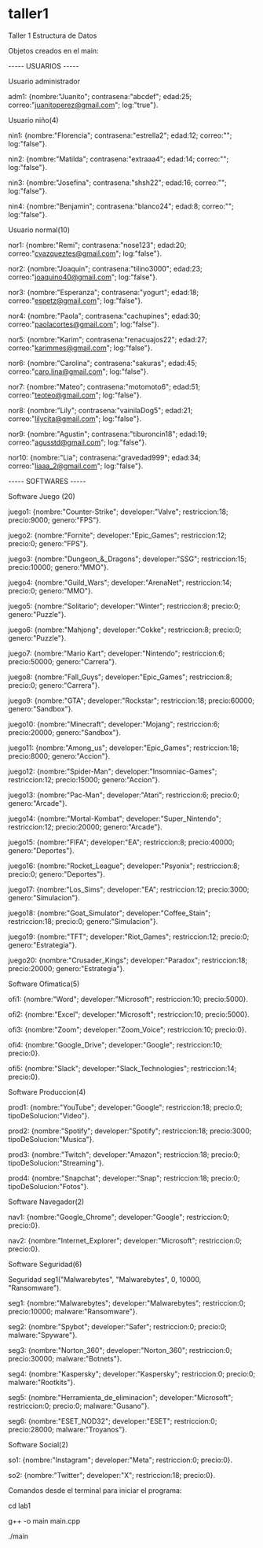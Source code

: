 # taller1
Taller 1 Estructura de Datos

Objetos creados en el main:


----- USUARIOS -----


Usuario administrador

adm1: {nombre:"Juanito"; contrasena:"abcdef"; edad:25; correo:"juanitoperez@gmail.com"; log:"true"}.


Usuario niño(4)

nin1: {nombre:"Florencia"; contrasena:"estrella2"; edad:12; correo:""; log:"false"}.

nin2: {nombre:"Matilda"; contrasena:"extraaa4"; edad:14; correo:""; log:"false"}.

nin3: {nombre:"Josefina"; contrasena:"shsh22"; edad:16; correo:""; log:"false"}.

nin4: {nombre:"Benjamin"; contrasena:"blanco24"; edad:8; correo:""; log:"false"}.


Usuario normal(10)

nor1: {nombre:"Remi"; contrasena:"nose123"; edad:20; correo:"cvazqueztes@gmail.com"; log:"false"}.

nor2: {nombre:"Joaquin"; contrasena:"tilino3000"; edad:23; correo:"joaquino40@gmail.com"; log:"false"}.

nor3: {nombre:"Esperanza"; contrasena:"yogurt"; edad:18; correo:"espetz@gmail.com"; log:"false"}.

nor4: {nombre:"Paola"; contrasena:"cachupines"; edad:30; correo:"paolacortes@gmail.com"; log:"false"}.

nor5: {nombre:"Karim"; contrasena:"renacuajos22"; edad:27; correo:"karimmes@gmail.com"; log:"false"}.

nor6: {nombre:"Carolina"; contrasena:"sakuras"; edad:45; correo:"caro.lina@gmail.com"; log:"false"}.

nor7: {nombre:"Mateo"; contrasena:"motomoto6"; edad:51; correo:"teoteo@gmail.com"; log:"false"}.

nor8: {nombre:"Lily"; contrasena:"vainilaDog5"; edad:21; correo:"lilycita@gmail.com"; log:"false"}.

nor9: {nombre:"Agustin"; contrasena:"tiburoncin18"; edad:19; correo:"agusstd@gmail.com"; log:"false"}.

nor10: {nombre:"Lia"; contrasena:"gravedad999"; edad:34; correo:"liaaa_2@gmail.com"; log:"false"}.


----- SOFTWARES -----


Software Juego (20)

juego1: {nombre:"Counter-Strike"; developer:"Valve"; restriccion:18; precio:9000; genero:"FPS"}.

juego2: {nombre:"Fornite"; developer:"Epic_Games"; restriccion:12; precio:0; genero:"FPS"}.

juego3: {nombre:"Dungeon_&_Dragons"; developer:"SSG"; restriccion:15; precio:10000; genero:"MMO"}.

juego4: {nombre:"Guild_Wars"; developer:"ArenaNet"; restriccion:14; precio:0; genero:"MMO"}.

juego5: {nombre:"Solitario"; developer:"Winter"; restriccion:8; precio:0; genero:"Puzzle"}.

juego6: {nombre:"Mahjong"; developer:"Cokke"; restriccion:8; precio:0; genero:"Puzzle"}.

juego7: {nombre:"Mario Kart"; developer:"Nintendo"; restriccion:6; precio:50000; genero:"Carrera"}.

juego8: {nombre:"Fall_Guys"; developer:"Epic_Games"; restriccion:8; precio:0; genero:"Carrera"}.

juego9: {nombre:"GTA"; developer:"Rockstar"; restriccion:18; precio:60000; genero:"Sandbox"}.

juego10: {nombre:"Minecraft"; developer:"Mojang"; restriccion:6; precio:20000; genero:"Sandbox"}.

juego11: {nombre:"Among_us"; developer:"Epic_Games"; restriccion:18; precio:8000; genero:"Accion"}.

juego12: {nombre:"Spider-Man"; developer:"Insomniac-Games"; restriccion:12; precio:15000; genero:"Accion"}.

juego13: {nombre:"Pac-Man"; developer:"Atari"; restriccion:6; precio:0; genero:"Arcade"}.

juego14: {nombre:"Mortal-Kombat"; developer:"Super_Nintendo"; restriccion:12; precio:20000; genero:"Arcade"}.

juego15: {nombre:"FIFA"; developer:"EA"; restriccion:8; precio:40000; genero:"Deportes"}.

juego16: {nombre:"Rocket_League"; developer:"Psyonix"; restriccion:8; precio:0; genero:"Deportes"}.

juego17: {nombre:"Los_Sims"; developer:"EA"; restriccion:12; precio:3000; genero:"Simulacion"}.

juego18: {nombre:"Goat_Simulator"; developer:"Coffee_Stain"; restriccion:18; precio:0; genero:"Simulacion"}.

juego19: {nombre:"TFT"; developer:"Riot_Games"; restriccion:12; precio:0; genero:"Estrategia"}.

juego20: {nombre:"Crusader_Kings"; developer:"Paradox"; restriccion:18; precio:20000; genero:"Estrategia"}.


Software Ofimatica(5)

ofi1: {nombre:"Word"; developer:"Microsoft"; restriccion:10; precio:5000}.

ofi2: {nombre:"Excel"; developer:"Microsoft"; restriccion:10; precio:5000}.

ofi3: {nombre:"Zoom"; developer:"Zoom_Voice"; restriccion:10; precio:0}.

ofi4: {nombre:"Google_Drive"; developer:"Google"; restriccion:10; precio:0}.

ofi5: {nombre:"Slack"; developer:"Slack_Technologies"; restriccion:14; precio:0}.


Software Produccion(4)

prod1: {nombre:"YouTube"; developer:"Google"; restriccion:18; precio:0; tipoDeSolucion:"Video"}.

prod2: {nombre:"Spotify"; developer:"Spotify"; restriccion:18; precio:3000; tipoDeSolucion:"Musica"}.

prod3: {nombre:"Twitch"; developer:"Amazon"; restriccion:18; precio:0; tipoDeSolucion:"Streaming"}.

prod4: {nombre:"Snapchat"; developer:"Snap"; restriccion:18; precio:0; tipoDeSolucion:"Fotos"}.


Software Navegador(2)

nav1: {nombre:"Google_Chrome"; developer:"Google"; restriccion:0; precio:0}.

nav2: {nombre:"Internet_Explorer"; developer:"Microsoft"; restriccion:0; precio:0}.


Software Seguridad(6)

Seguridad seg1("Malwarebytes", "Malwarebytes", 0, 10000, "Ransomware").

seg1: {nombre:"Malwarebytes"; developer:"Malwarebytes"; restriccion:0; precio:10000; malware:"Ransomware"}.

seg2: {nombre:"Spybot"; developer:"Safer"; restriccion:0; precio:0; malware:"Spyware"}.

seg3: {nombre:"Norton_360"; developer:"Norton_360"; restriccion:0; precio:30000; malware:"Botnets"}.

seg4: {nombre:"Kaspersky"; developer:"Kaspersky"; restriccion:0; precio:0; malware:"Rootkits"}.

seg5: {nombre:"Herramienta_de_eliminacion"; developer:"Microsoft"; restriccion:0; precio:0; malware:"Gusano"}.

seg6: {nombre:"ESET_NOD32"; developer:"ESET"; restriccion:0; precio:28000; malware:"Troyanos"}.


Software Social(2)

so1: {nombre:"Instagram"; developer:"Meta"; restriccion:0; precio:0}.

so2: {nombre:"Twitter"; developer:"X"; restriccion:18; precio:0}.

Comandos desde el terminal para iniciar el programa:

cd lab1

g++ -o main main.cpp

./main